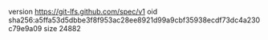 version https://git-lfs.github.com/spec/v1
oid sha256:a5ffa53d5dbbe3f8f953ac28ee8921d99a9cbf35938ecdf73dc4a230c79e9a09
size 24882
